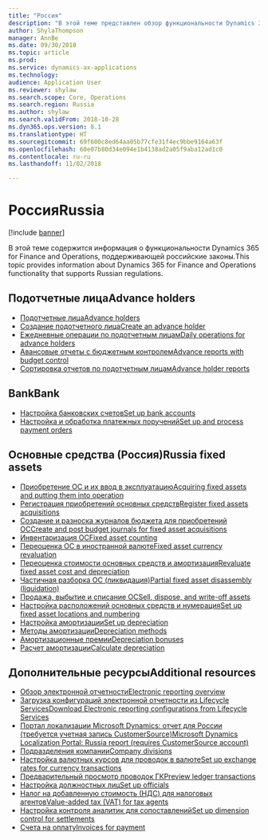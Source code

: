 ```yaml
---
title: "Россия"
description: "В этой теме представлен обзор функциональности Dynamics 365 for Finance and Operations, относящейся к России."
author: ShylaThompson
manager: AnnBe
ms.date: 09/30/2018
ms.topic: article
ms.prod: 
ms.service: dynamics-ax-applications
ms.technology: 
audience: Application User
ms.reviewer: shylaw
ms.search.scope: Core, Operations
ms.search.region: Russia
ms.author: shylaw
ms.search.validFrom: 2018-10-28
ms.dyn365.ops.version: 8.1
ms.translationtype: HT
ms.sourcegitcommit: 69f600c8ed64aa05b77cfe31f4ec9bbe9164a63f
ms.openlocfilehash: 60e07b80d34e094e1b4138ad2a05f9aba12ad1c0
ms.contentlocale: ru-ru
ms.lasthandoff: 11/02/2018

---
```


# <a name="russia"></a><span data-ttu-id="8faaa-103">Россия</span><span class="sxs-lookup"><span data-stu-id="8faaa-103">Russia</span></span>

[!include [banner](../includes/banner.md)]

<span data-ttu-id="8faaa-104">В этой теме содержится информация о функциональности Dynamics 365 for Finance and Operations, поддерживающей российские законы.</span><span class="sxs-lookup"><span data-stu-id="8faaa-104">This topic provides information about Dynamics 365 for Finance and Operations functionality that supports Russian regulations.</span></span> 

## <a name="advance-holders"></a><span data-ttu-id="8faaa-105">Подотчетные лица</span><span class="sxs-lookup"><span data-stu-id="8faaa-105">Advance holders</span></span>
- [<span data-ttu-id="8faaa-106">Подотчетные лица</span><span class="sxs-lookup"><span data-stu-id="8faaa-106">Advance holders</span></span>](rus-advance-holders.md)
- [<span data-ttu-id="8faaa-107">Создание подотчетного лица</span><span class="sxs-lookup"><span data-stu-id="8faaa-107">Create an advance holder</span></span>](emea-advance-holders.md#create-an-advance-holder)
- [<span data-ttu-id="8faaa-108">Ежедневные операции по подотчетным лицам</span><span class="sxs-lookup"><span data-stu-id="8faaa-108">Daily operations for advance holders</span></span>](rus-advance-holders-daily-operations.md)
- [<span data-ttu-id="8faaa-109">Авансовые отчеты с бюджетным контролем</span><span class="sxs-lookup"><span data-stu-id="8faaa-109">Advance reports with budget control</span></span>](rus-advance-holders-reports-dailyops.md)
- [<span data-ttu-id="8faaa-110">Сортировка отчетов по подотчетным лицам</span><span class="sxs-lookup"><span data-stu-id="8faaa-110">Advance holder reports</span></span>](rus-local-management-reports-primary-forms.md)

## <a name="bank"></a><span data-ttu-id="8faaa-111">Bank</span><span class="sxs-lookup"><span data-stu-id="8faaa-111">Bank</span></span>

- [<span data-ttu-id="8faaa-112">Настройка банковских счетов</span><span class="sxs-lookup"><span data-stu-id="8faaa-112">Set up bank accounts</span></span>](rus-local-settings-requisites-bank-module.md)
- [<span data-ttu-id="8faaa-113">Настройка и обработка платежных поручений</span><span class="sxs-lookup"><span data-stu-id="8faaa-113">Set up and process payment orders</span></span>](https://docs.microsoft.com/en-us/dynamics365/unified-operations/financials/localizations/rus-payment-order-settings-processing)

## <a name="russia-fixed-assets"></a><span data-ttu-id="8faaa-114">Основные средства (Россия)</span><span class="sxs-lookup"><span data-stu-id="8faaa-114">Russia fixed assets</span></span>

- [<span data-ttu-id="8faaa-115">Приобретение ОС и их ввод в эксплуатацию</span><span class="sxs-lookup"><span data-stu-id="8faaa-115">Acquiring fixed assets and putting them into operation</span></span>](rus-fixed-asset-acquisition.md)
- [<span data-ttu-id="8faaa-116">Регистрация приобретений основных средств</span><span class="sxs-lookup"><span data-stu-id="8faaa-116">Register fixed assets acquisitions</span></span>](rus-register-acquisition.md)
- [<span data-ttu-id="8faaa-117">Создание и разноска журналов бюджета для приобретений ОС</span><span class="sxs-lookup"><span data-stu-id="8faaa-117">Create and post budget journals for fixed asset acquisitions</span></span>](rus-post-budget-fixed-asset-acquisition.md)
- [<span data-ttu-id="8faaa-118">Инвентаризация ОС</span><span class="sxs-lookup"><span data-stu-id="8faaa-118">Fixed asset counting</span></span>](rus-fixed-assets-counting.md)
- [<span data-ttu-id="8faaa-119">Переоценка ОС в иностранной валюте</span><span class="sxs-lookup"><span data-stu-id="8faaa-119">Fixed asset currency revaluation</span></span>](rus-fixed-asset-currency-revaluation.md)
- [<span data-ttu-id="8faaa-120">Переоценка стоимости основных средств и амортизация</span><span class="sxs-lookup"><span data-stu-id="8faaa-120">Revaluate fixed asset cost and depreciation</span></span>](rus-fixed-assets-revaluation.md)
- [<span data-ttu-id="8faaa-121">Частичная разборка ОС (ликвидация)</span><span class="sxs-lookup"><span data-stu-id="8faaa-121">Partial fixed asset disassembly (liquidation)</span></span>](rus-fixed-assets-disassembly.md)
- [<span data-ttu-id="8faaa-122">Продажа, выбытие и списание ОС</span><span class="sxs-lookup"><span data-stu-id="8faaa-122">Sell, dispose, and write-off assets</span></span>](rus-sell-dispose-write-off-fixed-assets.md)
- [<span data-ttu-id="8faaa-123">Настройка расположений основных средств и нумерация</span><span class="sxs-lookup"><span data-stu-id="8faaa-123">Set up fixed asset locations and numbering</span></span>](rus-fixed-assets-locations-numbering.md)
- [<span data-ttu-id="8faaa-124">Настройка амортизации</span><span class="sxs-lookup"><span data-stu-id="8faaa-124">Set up depreciation</span></span>](rus-depreciation-setup.md)
- [<span data-ttu-id="8faaa-125">Методы амортизации</span><span class="sxs-lookup"><span data-stu-id="8faaa-125">Depreciation methods</span></span>](rus-depreciation-methods.md)
- [<span data-ttu-id="8faaa-126">Амортизационные премии</span><span class="sxs-lookup"><span data-stu-id="8faaa-126">Depreciation bonuses</span></span>](rus-bonus-depreciation.md)
- [<span data-ttu-id="8faaa-127">Расчет амортизации</span><span class="sxs-lookup"><span data-stu-id="8faaa-127">Calculate depreciation</span></span>](rus-depreciation-calculation.md)

## <a name="additional-resources"></a><span data-ttu-id="8faaa-128">Дополнительные ресурсы</span><span class="sxs-lookup"><span data-stu-id="8faaa-128">Additional resources</span></span>

- [<span data-ttu-id="8faaa-129">Обзор электронной отчетности</span><span class="sxs-lookup"><span data-stu-id="8faaa-129">Electronic reporting overview</span></span>](../../dev-itpro/analytics/general-electronic-reporting.md)
- [<span data-ttu-id="8faaa-130">Загрузка конфигураций электронной отчетности из Lifecycle Services</span><span class="sxs-lookup"><span data-stu-id="8faaa-130">Download Electronic reporting configurations from Lifecycle Services</span></span>](../../dev-itpro/analytics/download-electronic-reporting-configuration-lcs.md)
- [<span data-ttu-id="8faaa-131">Портал локализации Microsoft Dynamics: отчет для России (требуется учетная запись CustomerSource)</span><span class="sxs-lookup"><span data-stu-id="8faaa-131">Microsoft Dynamics Localization Portal: Russia report (requires CustomerSource account)</span></span>](https://mbs.microsoft.com/files/customer/AX/Support/supportnews/RussianFederation.html)
- [<span data-ttu-id="8faaa-132">Подразделения компании</span><span class="sxs-lookup"><span data-stu-id="8faaa-132">Company divisions</span></span>](rus-company-divisions.md)
- [<span data-ttu-id="8faaa-133">Настройка валютных курсов для проводок в валюте</span><span class="sxs-lookup"><span data-stu-id="8faaa-133">Set up exchange rates for currency transactions</span></span>](rus-exchange-difference.md)
- [<span data-ttu-id="8faaa-134">Предварительный просмотр проводок ГК</span><span class="sxs-lookup"><span data-stu-id="8faaa-134">Preview ledger transactions</span></span>](rus-ledger-transactions-preview.md)
- [<span data-ttu-id="8faaa-135">Настройка должностных лиц</span><span class="sxs-lookup"><span data-stu-id="8faaa-135">Set up officials</span></span>](rus-officials.md)
- [<span data-ttu-id="8faaa-136">Налог на добавленную стоимость (НДС) для налоговых агентов</span><span class="sxs-lookup"><span data-stu-id="8faaa-136">Value-added tax (VAT) for tax agents</span></span>](rus-tax-agent.md)
- [<span data-ttu-id="8faaa-137">Настройка контроля аналитик для сопоставлений</span><span class="sxs-lookup"><span data-stu-id="8faaa-137">Set up dimension control for settlements</span></span>](rus-transactions-settlement-date.md)
- [<span data-ttu-id="8faaa-138">Счета на оплату</span><span class="sxs-lookup"><span data-stu-id="8faaa-138">Invoices for payment</span></span>](rus-invoice-payment.md)

